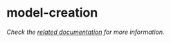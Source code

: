 # model-creation

<!-- TODO 1: Update the description of the service and the link to the documentation. -->
_Check the [related documentation](https://docs.swiss-ai-center.ch/reference/core-concepts/service/) for more information._
